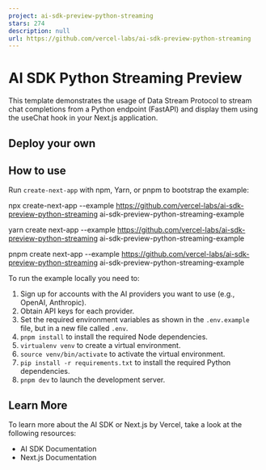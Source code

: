 ```yaml
---
project: ai-sdk-preview-python-streaming
stars: 274
description: null
url: https://github.com/vercel-labs/ai-sdk-preview-python-streaming
---
```


AI SDK Python Streaming Preview
===============================

This template demonstrates the usage of Data Stream Protocol to stream chat completions from a Python endpoint (FastAPI) and display them using the useChat hook in your Next.js application.

Deploy your own
---------------

How to use
----------

Run `create-next-app` with npm, Yarn, or pnpm to bootstrap the example:

npx create-next-app --example https://github.com/vercel-labs/ai-sdk-preview-python-streaming ai-sdk-preview-python-streaming-example

yarn create next-app --example https://github.com/vercel-labs/ai-sdk-preview-python-streaming ai-sdk-preview-python-streaming-example

pnpm create next-app --example https://github.com/vercel-labs/ai-sdk-preview-python-streaming ai-sdk-preview-python-streaming-example

To run the example locally you need to:

1.  Sign up for accounts with the AI providers you want to use (e.g., OpenAI, Anthropic).
2.  Obtain API keys for each provider.
3.  Set the required environment variables as shown in the `.env.example` file, but in a new file called `.env`.
4.  `pnpm install` to install the required Node dependencies.
5.  `virtualenv venv` to create a virtual environment.
6.  `source venv/bin/activate` to activate the virtual environment.
7.  `pip install -r requirements.txt` to install the required Python dependencies.
8.  `pnpm dev` to launch the development server.

Learn More
----------

To learn more about the AI SDK or Next.js by Vercel, take a look at the following resources:

-   AI SDK Documentation
-   Next.js Documentation
